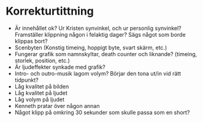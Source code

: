 # Korrekturtittning 

* Är innehållet ok? Ur Kristen synvinkel, och ur personlig synvinkel? Framställer klippning någon i felaktig dager? Sägs något som borde klippas bort? 
* Scenbyten (Konstig timeing, hoppigt byte, svart skärm, etc.) 
* Fungerar grafik som namnskyltar, death counter och liknande? (timeing, storlek, position, etc.) 
* Är ljudeffekter synkade med grafik?
* Intro- och outro-musik lagom volym? Börjar den tona ut/in vid rätt tidpunkt?
* Låg kvalitet på bilden 
* Låg kvalitet på ljudet 
* Låg volym på ljudet 
* Kenneth pratar över någon annan 
* Något klipp på omkring 30 sekunder som skulle passa som en short?
